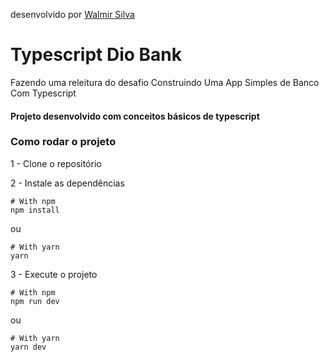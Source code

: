 
desenvolvido por [Walmir Silva](https://github.com/WSilva99)

# Typescript Dio Bank

Fazendo uma releitura do desafio Construindo Uma App Simples de Banco Com Typescript

#### Projeto desenvolvido com conceitos básicos de typescript

### Como rodar o projeto

1 - Clone o repositório

2 - Instale as dependências

```
# With npm
npm install
```
ou
```
# With yarn
yarn
```

3 - Execute o projeto

```
# With npm
npm run dev
```
ou
```
# With yarn
yarn dev
```
